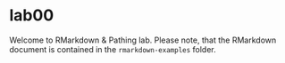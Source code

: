 # lab00

Welcome to RMarkdown &amp; Pathing lab. Please note, that the RMarkdown document is contained in the `rmarkdown-examples` folder.

